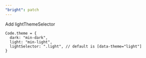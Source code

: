 ```yaml
---
"bright": patch
---
```


Add lightThemeSelector

```
Code.theme = {
  dark: "min-dark",
  light: "min-light",
  lightSelector: ".light", // default is [data-theme="light"]
}
```
